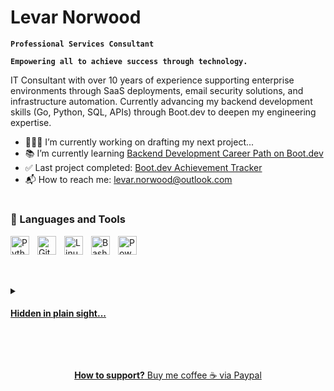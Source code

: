 # Levar Norwood

**`Professional Services Consultant`**

**`Empowering all to achieve success through technology.`**

IT Consultant with over 10 years of experience supporting enterprise environments through SaaS deployments, email security solutions, and infrastructure automation. Currently advancing my backend development skills (Go, Python, SQL, APIs) through Boot.dev to deepen my engineering expertise.

- 👨🏽‍💻 I’m currently working on drafting my next project...
- 📚 I’m currently learning [Backend Development Career Path on Boot.dev](https://www.boot.dev/tracks/backend) 
- ✅ Last project completed: [Boot.dev Achievement Tracker](https://github.com/lev2pr0/bootdotdevAchievements/tree/main)
- 📬 How to reach me: [levar.norwood@outlook.com](mailto:levar.norwood@outlook.com)  

#

### 🧰 Languages and Tools
 
 <a href="https://www.python.org"><img align="left" alt="Python" width="30px" style="padding-right:10px;" src="https://cdn.jsdelivr.net/gh/devicons/devicon/icons/python/python-plain.svg" />
 <a href="https://git-scm.com"><img align="left" alt="Git" width="30px" style="padding-right:10px;" src="https://cdn.jsdelivr.net/gh/devicons/devicon/icons/git/git-original.svg" />
 <a href="https://www.kernel.org/linux.html"><img align="left" alt="Linux" width="30px" style="padding-right:10px;" src="https://cdn.jsdelivr.net/gh/devicons/devicon@latest/icons/linux/linux-original.svg" />
 <a href="https://tiswww.case.edu/php/chet/bash/bashtop.html"><img align="left" alt="Bash" width="30px" style="padding-right:10px;" src="https://cdn.jsdelivr.net/gh/devicons/devicon/icons/bash/bash-original.svg" />
 <a href="https://learn.microsoft.com/en-us/powershell/"><img align="left" alt="Powershell" width="30px" style="padding-right:10px;" src="https://cdn.jsdelivr.net/gh/devicons/devicon@latest/icons/powershell/powershell-original.svg" />
<br/>

<!---
 ### 🗺️ Developer Roadmap 
 
 <img align="left" alt="PostgreSQL" width="30px" style="padding-right:10px;" src="https://cdn.jsdelivr.net/gh/devicons/devicon@latest/icons/postgresql/postgresql-original.svg" />
 <img align="left" alt="C" width="30px" style="padding-right:10px;" src="https://cdn.jsdelivr.net/gh/devicons/devicon@latest/icons/c/c-original.svg" />
 <img align="left" alt="Go" width="30px" style="padding-right:10px;" src="https://cdn.jsdelivr.net/gh/devicons/devicon@latest/icons/go/go-original.svg" />
 <img align="left" alt="Sql" width="30px" style="padding-right:10px;" src="https://cdn.jsdelivr.net/gh/devicons/devicon@latest/icons/sqldeveloper/sqldeveloper-original.svg" />
 <img align="left" alt="AWS" width="30px" style="padding-right:10px;" src="https://cdn.jsdelivr.net/gh/devicons/devicon@latest/icons/amazonwebservices/amazonwebservices-original-wordmark.svg" />
 <img align="left" alt="Docker" width="30px" style="padding-right:10px;" src="https://cdn.jsdelivr.net/gh/devicons/devicon@latest/icons/docker/docker-original.svg" />
 <img align="left" alt="Kubernetes" width="30px" style="padding-right:10px;" src="https://cdn.jsdelivr.net/gh/devicons/devicon@latest/icons/kubernetes/kubernetes-original.svg" />
 <img align="left" alt="rabbitmq" width="30px" style="padding-right:10px;" src="https://cdn.jsdelivr.net/gh/devicons/devicon@latest/icons/rabbitmq/rabbitmq-original.svg" />
 <img align="left" alt="Javascript" width="30px" style="padding-right:10px;" src="https://cdn.jsdelivr.net/gh/devicons/devicon@latest/icons/javascript/javascript-original.svg" />
 --->

<br></br>

<details>
 <summary><h4>Hidden in plain sight...</h4></summary> 
 
Thanks for visiting my Github profile! 🙏🏽
 
**🐣 Easter egg unlocked**: *Cool penguin approves!*
  
<img src="https://media2.giphy.com/media/v1.Y2lkPTc5MGI3NjExMWJlc3FocG16eTg3bmVneWp0d3ZyNHl1ejVzejhkbG90MnY4N3k3aiZlcD12MV9pbnRlcm5hbF9naWZfYnlfaWQmY3Q9Zw/XGsHjfmwF3VMCuNQA4/giphy.gif" width="300" height="300" />

</details>

<br></br>
 
<p align="center" 
 
 **How to support?** Buy me coffee ☕️ via [Paypal](https://www.paypal.com/donate/?business=E7G9HLW2WPV22&no_recurring=1&item_name=Empowering+all+to+achieve+success+through+technology.%0A&currency_code=USD)

</p>
